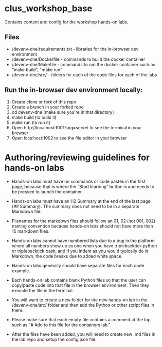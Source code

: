 # clus_workshop_base

Contains content and config for the workshop hands-on labs. 

## Files

- /devenv-dne/requirements.txt - libraries for the in-browser dev environment
- /devenv-dne/Dockerfile - commands to  build the docker container
- /devenv-dne/Makefile - commands to run the docker container such as "make build", "make run"
- /devenv-dne/src/ - folders for each of the code files for each of the labs

## Run the in-browser dev environment locally:

1. Create clone or fork of this repo
2. Create a branch in your forked repo
3. cd devenv-dne (make sure you're in that directory)
4. make build (to build it)
5. make run (to run it)
6. Open http://localhost:1001?arg=secret to see the terminal in your browser
7. Open localhost:1002 to see the file editor in your browser

# Authoring/reviewing guidelines for hands-on labs

* Hands-on labs must have no commands or code pastes in the first page, because that is where the “Start learning” button is and needs to be pressed to launch the container.

* Hands-on labs must have an H2 Summary at the end of the last page (## Summary). The summary does not need to be in a separate Markdown file.

* Filenames for the markdown files should follow an 01, 02 (not 001, 002) naming convention because hands-on labs should not have more than 10 markdown files.

* Hands-on labs cannot have numbered lists due to a bug in the platform where all numbers show up as one when you have triplebacktick python or triplebacktick bash, and if you indent as you would typically do in Markdown, the code breaks due to added white space.

* Hands-on labs generally should have separate files for each code example. 


* Each hands-on lab contains blank Python files so that the user can copy/paste code into that file in the browser environment. Then they execute the file in the terminal. 

* You will want to create a new folder for the new hands-on lab in the /devenv-dne/src/ folder and then add the Python or other script files in there.

* Please make sure that each empty file contains a comment at the top such as "# Add to this file for the containers lab."

* After the files have been added, you will need to create new .md files in the lab repo and setup the config.json file.
